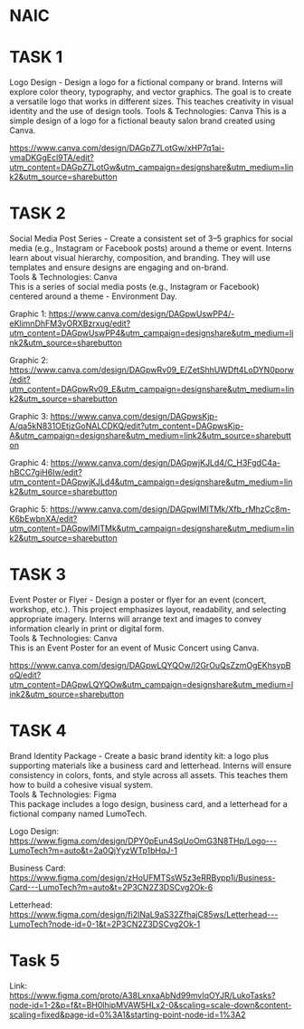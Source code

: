 # NAIC
# TASK 1
Logo Design - Design a logo for a fictional company or brand. Interns will explore color theory, typography, and vector graphics. The goal is to create a versatile logo that works in different sizes. This teaches creativity in visual identity and the use of design tools.
Tools & Technologies: Canva
This is a simple design of a logo for a fictional beauty salon brand created using Canva.

https://www.canva.com/design/DAGpZ7LotGw/xHP7q1ai-vmaDKGgEcl9TA/edit?utm_content=DAGpZ7LotGw&utm_campaign=designshare&utm_medium=link2&utm_source=sharebutton  

# TASK 2
Social Media Post Series - Create a consistent set of 3–5 graphics for social media (e.g., Instagram or Facebook posts) around a theme or event. Interns learn about visual hierarchy, composition, and branding. They will use templates and ensure designs are engaging and on-brand.  
Tools & Technologies: Canva  
This is a series of social media posts (e.g., Instagram or Facebook) centered around a theme - Environment Day.  

Graphic 1: https://www.canva.com/design/DAGpwUswPP4/-eKlimnDhFM3yORXBzrxug/edit?utm_content=DAGpwUswPP4&utm_campaign=designshare&utm_medium=link2&utm_source=sharebutton  

Graphic 2: https://www.canva.com/design/DAGpwRv09_E/ZetShhUWDft4LoDYN0porw/edit?utm_content=DAGpwRv09_E&utm_campaign=designshare&utm_medium=link2&utm_source=sharebutton  

Graphic 3: https://www.canva.com/design/DAGpwsKjp-A/qa5kN831OEtjzGoNALCDKQ/edit?utm_content=DAGpwsKjp-A&utm_campaign=designshare&utm_medium=link2&utm_source=sharebutton  

Graphic 4: https://www.canva.com/design/DAGpwjKJLd4/C_H3FgdC4a-hBCC7giH6Iw/edit?utm_content=DAGpwjKJLd4&utm_campaign=designshare&utm_medium=link2&utm_source=sharebutton  

Graphic 5: https://www.canva.com/design/DAGpwlMITMk/Xfb_rMhzCc8m-K6bEwbnXA/edit?utm_content=DAGpwlMITMk&utm_campaign=designshare&utm_medium=link2&utm_source=sharebutton  

# TASK 3
Event Poster or Flyer - Design a poster or flyer for an event (concert, workshop, etc.). This project emphasizes layout, readability, and selecting appropriate imagery. Interns will arrange text and images to convey information clearly in print or digital form.  
Tools & Technologies: Canva  
This is an Event Poster for an event of Music Concert using Canva.  

https://www.canva.com/design/DAGpwLQYQOw/l2GrOuQsZzmOgEKhsypBoQ/edit?utm_content=DAGpwLQYQOw&utm_campaign=designshare&utm_medium=link2&utm_source=sharebutton  

# TASK 4
Brand Identity Package - Create a basic brand identity kit: a logo plus supporting materials like a business card and letterhead. Interns will ensure consistency in colors, fonts, and style across all assets. This teaches them how to build a cohesive visual system.  
Tools & Technologies: Figma  
This package includes a logo design, business card, and a letterhead for a fictional company named LumoTech.  

Logo Design: https://www.figma.com/design/DPY0pEun4SqUoOmG3N8THp/Logo---LumoTech?m=auto&t=2a0QjYyzWTp1bHqJ-1  

Business Card: https://www.figma.com/design/zHoUFMTSsW5z3eRRBypp1j/Business-Card---LumoTech?m=auto&t=2P3CN2Z3DSCvg2Ok-6  

Letterhead: https://www.figma.com/design/fi2INaL9aS32ZfhajC85ws/Letterhead---LumoTech?node-id=0-1&t=2P3CN2Z3DSCvg2Ok-1  

# Task 5

Link: https://www.figma.com/proto/A38LxnxaAbNd99mvIqOYJR/LukoTasks?node-id=1-2&p=f&t=BH0lhipMVAW5HLx2-0&scaling=scale-down&content-scaling=fixed&page-id=0%3A1&starting-point-node-id=1%3A2  

